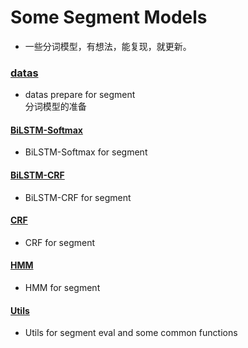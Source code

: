 # Some Segment Models
+ 一些分词模型，有想法，能复现，就更新。

### [datas](./DataProcess/README.md)
+ datas prepare for segment<br>
  分词模型的准备
#### [BiLSTM-Softmax](./BilstmSoftmax/README.md)
+ BiLSTM-Softmax for segment
#### [BiLSTM-CRF](./BilstmCRF/README.md)
+ BiLSTM-CRF for segment
#### [CRF](./CRFTraning/README.md)
+ CRF for segment<br>
#### [HMM](./HMM/README.md)
+ HMM for segment<br>
#### [Utils](./Utils/README.md)
+ Utils for segment eval and some common functions<br>



